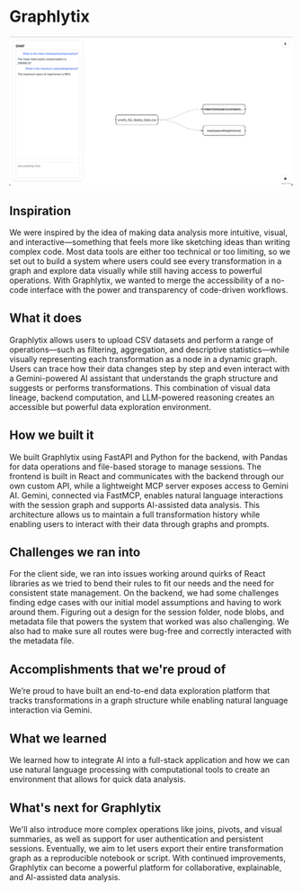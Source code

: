 # Graphlytix

![Thumbnail](./thumbnail.png)

## Inspiration

We were inspired by the idea of making data analysis more intuitive, visual, and interactive—something that feels more like sketching ideas than writing complex code. Most data tools are either too technical or too limiting, so we set out to build a system where users could see every transformation in a graph and explore data visually while still having access to powerful operations. With Graphlytix, we wanted to merge the accessibility of a no-code interface with the power and transparency of code-driven workflows.

## What it does

Graphlytix allows users to upload CSV datasets and perform a range of operations—such as filtering, aggregation, and descriptive statistics—while visually representing each transformation as a node in a dynamic graph. Users can trace how their data changes step by step and even interact with a Gemini-powered AI assistant that understands the graph structure and suggests or performs transformations. This combination of visual data lineage, backend computation, and LLM-powered reasoning creates an accessible but powerful data exploration environment.

## How we built it

We built Graphlytix using FastAPI and Python for the backend, with Pandas for data operations and file-based storage to manage sessions. The frontend is built in React and communicates with the backend through our own custom API, while a lightweight MCP server exposes access to Gemini AI. Gemini, connected via FastMCP, enables natural language interactions with the session graph and supports AI-assisted data analysis. This architecture allows us to maintain a full transformation history while enabling users to interact with their data through graphs and prompts.

## Challenges we ran into

For the client side, we ran into issues working around quirks of React libraries as we tried to bend their rules to fit our needs and the need for consistent state management. On the backend, we had some challenges finding edge cases with our initial model assumptions and having to work around them. Figuring out a design for the session folder, node blobs, and metadata file that powers the system that worked was also challenging. We also had to make sure all routes were bug-free and correctly interacted with the metadata file.

## Accomplishments that we're proud of

We’re proud to have built an end-to-end data exploration platform that tracks transformations in a graph structure while enabling natural language interaction via Gemini.

## What we learned

We learned how to integrate AI into a full-stack application and how we can use natural language processing with computational tools to create an environment that allows for quick data analysis.

## What's next for Graphlytix

We'll also introduce more complex operations like joins, pivots, and visual summaries, as well as support for user authentication and persistent sessions. Eventually, we aim to let users export their entire transformation graph as a reproducible notebook or script. With continued improvements, Graphlytix can become a powerful platform for collaborative, explainable, and AI-assisted data analysis.

